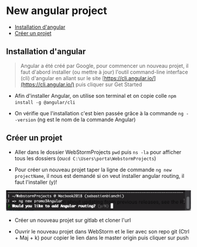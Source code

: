 # New angular project

* [Installation d'angular](#installation-dangular)
* [Créer un projet](#créer-un-projet)

## Installation d'angular

> Angular a été créé par Google, pour commencer un nouveau projet, il faut d'abord installer (ou mettre à jour) l'outil
> command-line interface (cli) d'angular en allant sur le site [https://cli.angular.io/](https://cli.angular.io/) puis cliquer
> sur Get Started

* Afin d'installer Angular, on utilise son terminal et on copie colle `npm install -g @angular/cli`

* On vérifie que l'installation c'est bien passée grâce à la commande `ng --version` (ng est le nom de la commande Angular)

## Créer un projet

* Aller dans le dossier WebStormProjects `pwd` puis `ns -la` pour afficher tous les dossiers (ou`cd C:\Users\porta\WebstormProjects`)

* Pour créer un nouveau projet taper la ligne de commande `ng new projectName`, il nous est demandé si on veut installer
angular routing, il faut l'installer (y)!

![install angular routing](img/install%20angular%20routing.PNG)

* Créer un nouveau projet sur gitlab et cloner l'url

* Ouvrir le nouveau projet dans WebStorm et le lier avec son repo git (Ctrl + Maj + k) pour copier le lien dans le master origin
puis cliquer sur push


